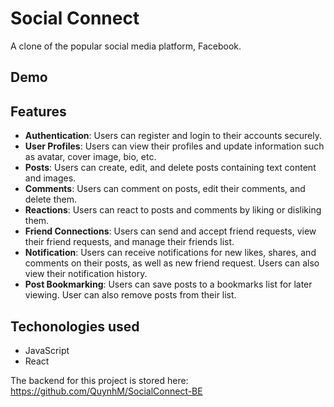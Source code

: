# Social Connect

A clone of the popular social media platform, Facebook.

## Demo

## Features
- **Authentication**: Users can register and login to their accounts securely.
- **User Profiles**: Users can view their profiles and update information such as avatar, cover image, bio, etc.
- **Posts**: Users can create, edit, and delete posts containing text content and images.
- **Comments**: Users can comment on posts, edit their comments, and delete them.
- **Reactions**: Users can react to posts and comments by liking or disliking them.
- **Friend Connections**: Users can send and accept friend requests, view their friend requests, and manage their friends list.
- **Notification**: Users can receive notifications for new likes, shares, and comments on their posts, as well as new friend request. Users can also view their notification history.
- **Post Bookmarking**: Users can save posts to a bookmarks list for later viewing. User can also remove posts from their list.


## Techonologies used
- JavaScript
- React

The backend for this project is stored here: https://github.com/QuynhM/SocialConnect-BE
